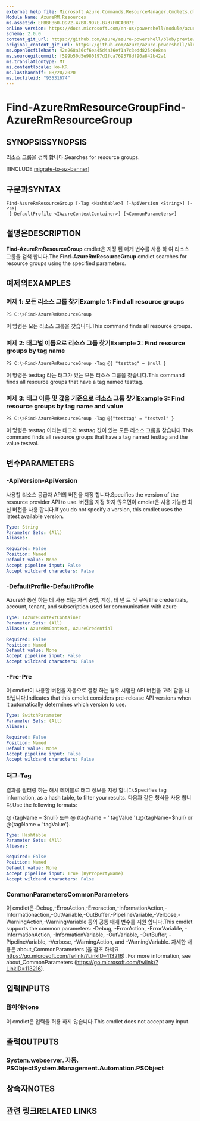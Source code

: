 ```yaml
---
external help file: Microsoft.Azure.Commands.ResourceManager.Cmdlets.dll-Help.xml
Module Name: AzureRM.Resources
ms.assetid: EFBBFB60-D972-47B8-997E-B737F0CA007E
online version: https://docs.microsoft.com/en-us/powershell/module/azurerm.resources/find-azurermresourcegroup
schema: 2.0.0
content_git_url: https://github.com/Azure/azure-powershell/blob/preview/src/ResourceManager/Resources/Commands.Resources/help/Find-AzureRmResourceGroup.md
original_content_git_url: https://github.com/Azure/azure-powershell/blob/preview/src/ResourceManager/Resources/Commands.Resources/help/Find-AzureRmResourceGroup.md
ms.openlocfilehash: 42e268a36cf6ea45d4a36ef1a7c3edd825c6e8ea
ms.sourcegitcommit: f599b50d5e980197d1fca769378df90a842b42a1
ms.translationtype: MT
ms.contentlocale: ko-KR
ms.lasthandoff: 08/20/2020
ms.locfileid: "93531674"
---
```

# <span data-ttu-id="30c27-101">Find-AzureRmResourceGroup</span><span class="sxs-lookup"><span data-stu-id="30c27-101">Find-AzureRmResourceGroup</span></span>

## <span data-ttu-id="30c27-102">SYNOPSIS</span><span class="sxs-lookup"><span data-stu-id="30c27-102">SYNOPSIS</span></span>
<span data-ttu-id="30c27-103">리소스 그룹을 검색 합니다.</span><span class="sxs-lookup"><span data-stu-id="30c27-103">Searches for resource groups.</span></span>

[!INCLUDE [migrate-to-az-banner](../../includes/migrate-to-az-banner.md)]

## <span data-ttu-id="30c27-104">구문과</span><span class="sxs-lookup"><span data-stu-id="30c27-104">SYNTAX</span></span>

```
Find-AzureRmResourceGroup [-Tag <Hashtable>] [-ApiVersion <String>] [-Pre]
 [-DefaultProfile <IAzureContextContainer>] [<CommonParameters>]
```

## <span data-ttu-id="30c27-105">설명은</span><span class="sxs-lookup"><span data-stu-id="30c27-105">DESCRIPTION</span></span>
<span data-ttu-id="30c27-106">**Find-AzureRmResourceGroup** cmdlet은 지정 된 매개 변수를 사용 하 여 리소스 그룹을 검색 합니다.</span><span class="sxs-lookup"><span data-stu-id="30c27-106">The **Find-AzureRmResourceGroup** cmdlet searches for resource groups using the specified parameters.</span></span>

## <span data-ttu-id="30c27-107">예제의</span><span class="sxs-lookup"><span data-stu-id="30c27-107">EXAMPLES</span></span>

### <span data-ttu-id="30c27-108">예제 1: 모든 리소스 그룹 찾기</span><span class="sxs-lookup"><span data-stu-id="30c27-108">Example 1: Find all resource groups</span></span>
```
PS C:\>Find-AzureRmResourceGroup
```

<span data-ttu-id="30c27-109">이 명령은 모든 리소스 그룹을 찾습니다.</span><span class="sxs-lookup"><span data-stu-id="30c27-109">This command finds all resource groups.</span></span>

### <span data-ttu-id="30c27-110">예제 2: 태그별 이름으로 리소스 그룹 찾기</span><span class="sxs-lookup"><span data-stu-id="30c27-110">Example 2: Find resource groups by tag name</span></span>
```
PS C:\>Find-AzureRmResourceGroup -Tag @{ "testtag" = $null }
```

<span data-ttu-id="30c27-111">이 명령은 testtag 라는 태그가 있는 모든 리소스 그룹을 찾습니다.</span><span class="sxs-lookup"><span data-stu-id="30c27-111">This command finds all resource groups that have a tag named testtag.</span></span>

### <span data-ttu-id="30c27-112">예제 3: 태그 이름 및 값을 기준으로 리소스 그룹 찾기</span><span class="sxs-lookup"><span data-stu-id="30c27-112">Example 3: Find resource groups by tag name and value</span></span>
```
PS C:\>Find-AzureRmResourceGroup -Tag @{"testtag" = "testval" }
```

<span data-ttu-id="30c27-113">이 명령은 testtag 이라는 태그와 testtag 값이 있는 모든 리소스 그룹을 찾습니다.</span><span class="sxs-lookup"><span data-stu-id="30c27-113">This command finds all resource groups that have a tag named testtag and the value testval.</span></span>

## <span data-ttu-id="30c27-114">변수</span><span class="sxs-lookup"><span data-stu-id="30c27-114">PARAMETERS</span></span>

### <span data-ttu-id="30c27-115">-ApiVersion</span><span class="sxs-lookup"><span data-stu-id="30c27-115">-ApiVersion</span></span>
<span data-ttu-id="30c27-116">사용할 리소스 공급자 API의 버전을 지정 합니다.</span><span class="sxs-lookup"><span data-stu-id="30c27-116">Specifies the version of the resource provider API to use.</span></span> <span data-ttu-id="30c27-117">버전을 지정 하지 않으면이 cmdlet은 사용 가능한 최신 버전을 사용 합니다.</span><span class="sxs-lookup"><span data-stu-id="30c27-117">If you do not specify a version, this cmdlet uses the latest available version.</span></span>

```yaml
Type: String
Parameter Sets: (All)
Aliases:

Required: False
Position: Named
Default value: None
Accept pipeline input: False
Accept wildcard characters: False
```

### <span data-ttu-id="30c27-118">-DefaultProfile</span><span class="sxs-lookup"><span data-stu-id="30c27-118">-DefaultProfile</span></span>
<span data-ttu-id="30c27-119">Azure와 통신 하는 데 사용 되는 자격 증명, 계정, 테 넌 트 및 구독</span><span class="sxs-lookup"><span data-stu-id="30c27-119">The credentials, account, tenant, and subscription used for communication with azure</span></span>

```yaml
Type: IAzureContextContainer
Parameter Sets: (All)
Aliases: AzureRmContext, AzureCredential

Required: False
Position: Named
Default value: None
Accept pipeline input: False
Accept wildcard characters: False
```

### <span data-ttu-id="30c27-120">-Pre</span><span class="sxs-lookup"><span data-stu-id="30c27-120">-Pre</span></span>
<span data-ttu-id="30c27-121">이 cmdlet이 사용할 버전을 자동으로 결정 하는 경우 시험판 API 버전을 고려 함을 나타냅니다.</span><span class="sxs-lookup"><span data-stu-id="30c27-121">Indicates that this cmdlet considers pre-release API versions when it automatically determines which version to use.</span></span>

```yaml
Type: SwitchParameter
Parameter Sets: (All)
Aliases:

Required: False
Position: Named
Default value: None
Accept pipeline input: False
Accept wildcard characters: False
```

### <span data-ttu-id="30c27-122">태그</span><span class="sxs-lookup"><span data-stu-id="30c27-122">-Tag</span></span>
<span data-ttu-id="30c27-123">결과를 필터링 하는 해시 테이블로 태그 정보를 지정 합니다.</span><span class="sxs-lookup"><span data-stu-id="30c27-123">Specifies tag information, as a hash table, to filter your results.</span></span> <span data-ttu-id="30c27-124">다음과 같은 형식을 사용 합니다.</span><span class="sxs-lookup"><span data-stu-id="30c27-124">Use the following formats:</span></span>

<span data-ttu-id="30c27-125">@ {tagName = $null} 또는 @ {tagName = ' tagValue '}.</span><span class="sxs-lookup"><span data-stu-id="30c27-125">@{tagName=$null} or @{tagName = 'tagValue'}.</span></span>

```yaml
Type: Hashtable
Parameter Sets: (All)
Aliases:

Required: False
Position: Named
Default value: None
Accept pipeline input: True (ByPropertyName)
Accept wildcard characters: False
```

### <span data-ttu-id="30c27-126">CommonParameters</span><span class="sxs-lookup"><span data-stu-id="30c27-126">CommonParameters</span></span>
<span data-ttu-id="30c27-127">이 cmdlet은-Debug,-ErrorAction,-Erroraction,-InformationAction,-Informationaction,-OutVariable,-OutBuffer,-PipelineVariable,-Verbose,-WarningAction,-WarningVariable 등의 공통 매개 변수를 지원 합니다.</span><span class="sxs-lookup"><span data-stu-id="30c27-127">This cmdlet supports the common parameters: -Debug, -ErrorAction, -ErrorVariable, -InformationAction, -InformationVariable, -OutVariable, -OutBuffer, -PipelineVariable, -Verbose, -WarningAction, and -WarningVariable.</span></span> <span data-ttu-id="30c27-128">자세한 내용은 about_CommonParameters (을 참조 하세요 https://go.microsoft.com/fwlink/?LinkID=113216) .</span><span class="sxs-lookup"><span data-stu-id="30c27-128">For more information, see about_CommonParameters (https://go.microsoft.com/fwlink/?LinkID=113216).</span></span>

## <span data-ttu-id="30c27-129">입력</span><span class="sxs-lookup"><span data-stu-id="30c27-129">INPUTS</span></span>

### <span data-ttu-id="30c27-130">않아야</span><span class="sxs-lookup"><span data-stu-id="30c27-130">None</span></span>
<span data-ttu-id="30c27-131">이 cmdlet은 입력을 허용 하지 않습니다.</span><span class="sxs-lookup"><span data-stu-id="30c27-131">This cmdlet does not accept any input.</span></span>

## <span data-ttu-id="30c27-132">출력</span><span class="sxs-lookup"><span data-stu-id="30c27-132">OUTPUTS</span></span>

### <span data-ttu-id="30c27-133">System.webserver. 자동. PSObject</span><span class="sxs-lookup"><span data-stu-id="30c27-133">System.Management.Automation.PSObject</span></span>

## <span data-ttu-id="30c27-134">상속자</span><span class="sxs-lookup"><span data-stu-id="30c27-134">NOTES</span></span>

## <span data-ttu-id="30c27-135">관련 링크</span><span class="sxs-lookup"><span data-stu-id="30c27-135">RELATED LINKS</span></span>
